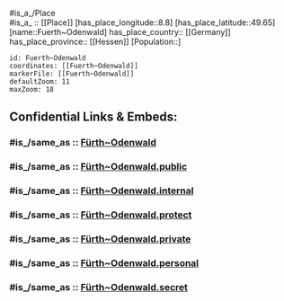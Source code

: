 ﻿---
confidential: public
isDeleted: false
location:
- 49.65
- 8.8
mapmarker: city
mapzoom:
- 7
- 12
SpocWebEntityId: 30327
tags:
- geo/City
type: City
---

#is_a_/Place  
#is_a_ :: [[Place]] 
[has_place_longitude::8.8] 
[has_place_latitude::49.65] 
[name::Fuerth~Odenwald] 
has_place_country:: [[Germany]]  
has_place_province:: [[Hessen]] 
[Population::] 



```leaflet
id: Fuerth~Odenwald
coordinates: [[Fuerth~Odenwald]] 
markerFile: [[Fuerth~Odenwald]] 
defaultZoom: 11 
maxZoom: 18
```


## Confidential Links & Embeds: 

### #is_/same_as :: [Fürth~Odenwald](/_Standards/Earth/Continent/Europe/Europe~Central/Germany/Germany~West/Hessen/counties~Hessen/Bergstraße/cities~Bergstraße/Fürth~Odenwald.md) 

### #is_/same_as :: [Fürth~Odenwald.public](/_public/Earth/Continent/Europe/Europe~Central/Germany/Germany~West/Hessen/counties~Hessen/Bergstraße/cities~Bergstraße/Fürth~Odenwald.public.md) 

### #is_/same_as :: [Fürth~Odenwald.internal](/_internal/Earth/Continent/Europe/Europe~Central/Germany/Germany~West/Hessen/counties~Hessen/Bergstraße/cities~Bergstraße/Fürth~Odenwald.internal.md) 

### #is_/same_as :: [Fürth~Odenwald.protect](/_protect/Earth/Continent/Europe/Europe~Central/Germany/Germany~West/Hessen/counties~Hessen/Bergstraße/cities~Bergstraße/Fürth~Odenwald.protect.md) 

### #is_/same_as :: [Fürth~Odenwald.private](/_private/Earth/Continent/Europe/Europe~Central/Germany/Germany~West/Hessen/counties~Hessen/Bergstraße/cities~Bergstraße/Fürth~Odenwald.private.md) 

### #is_/same_as :: [Fürth~Odenwald.personal](/_personal/Earth/Continent/Europe/Europe~Central/Germany/Germany~West/Hessen/counties~Hessen/Bergstraße/cities~Bergstraße/Fürth~Odenwald.personal.md) 

### #is_/same_as :: [Fürth~Odenwald.secret](/_secret/Earth/Continent/Europe/Europe~Central/Germany/Germany~West/Hessen/counties~Hessen/Bergstraße/cities~Bergstraße/Fürth~Odenwald.secret.md)

